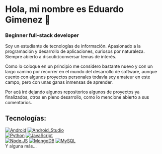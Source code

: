 # Hola, mi nombre es Eduardo Gimenez 👋
### Beginner full-stack developer

Soy un estudiante de tecnologías de información. Apasionado a la programación y desarrollo de aplicaciones, curiosos por naturaleza. Siempre abierto a discutir/conversar temas de interés.

Como lo coloque en un principio me considero bastante nuevo y con un largo camino por recorrer en el mundo del desarrollo de software, aunque cuento con algunos proyectos personales todavía soy amateur en este campo, pero con unas ganas inmensas de aprender.

Por acá iré dejando algunos repositorios algunos de proyectos ya finalizados, otros en pleno desarrollo, como lo mencione abierto a sus comentarios.

## Tecnologías:
[![Android](https://img.shields.io/badge/Android-3DDC84?style=for-the-badge&logo=android&logoColor=white&labelColor=101010)]()
[![Android_Studio](https://img.shields.io/badge/Android_Studio-3DDC84?style=for-the-badge&logo=android-studio&logoColor=white&labelColor=101010)]()
</br>
[![Python](https://img.shields.io/badge/Python-yellow?style=for-the-badge&logo=python&logoColor=white&labelColor=101010)]()
[![JavaScript](https://img.shields.io/badge/JavaScript-F7DF1E?style=for-the-badge&logo=javascript&logoColor=white&labelColor=101010)]()
</br>
[![Node.JS](https://img.shields.io/badge/Node.JS-339933?style=for-the-badge&logo=node.js&logoColor=white&labelColor=101010)]()
[![MongoDB](https://img.shields.io/badge/MongoDB-47A248?style=for-the-badge&logo=mongodb&logoColor=white&labelColor=101010)]()
[![MySQL](https://img.shields.io/badge/MySQL-4479A1?style=for-the-badge&logo=mysql&logoColor=white&labelColor=101010)]()
</br>
Y alguna más...
